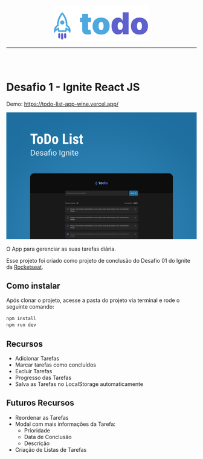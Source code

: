 <p align="center">
  <img src="./docs/assets/Logo.svg" />
</p>

---

<br><br>

# Desafio 1 - Ignite React JS

Demo: https://todo-list-app-wine.vercel.app/

![](docs/assets/Capa.png)

O App para gerenciar as suas tarefas diária.

Esse projeto foi criado como projeto de conclusão do Desafio 01 do Ignite da [Rocketseat](https://rocketseat.com.br).

## Como instalar

Após clonar o projeto, acesse a pasta do projeto via terminal e rode o seguinte comando:


```bash
npm install
npm run dev 

```

## Recursos

- Adicionar Tarefas
- Marcar tarefas como concluídos
- Excluir Tarefas
- Progresso das Tarefas
- Salva as Tarefas no LocalStorage automaticamente


## Futuros Recursos

- Reordenar as Tarefas
- Modal com mais informações da Tarefa:
    - Prioridade
    - Data de Conclusão
    - Descrição
- Criação de Listas de Tarefas